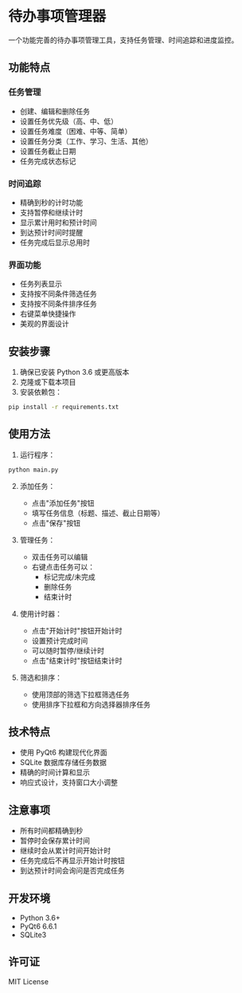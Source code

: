 # 待办事项管理器

一个功能完善的待办事项管理工具，支持任务管理、时间追踪和进度监控。

## 功能特点

### 任务管理
- 创建、编辑和删除任务
- 设置任务优先级（高、中、低）
- 设置任务难度（困难、中等、简单）
- 设置任务分类（工作、学习、生活、其他）
- 设置任务截止日期
- 任务完成状态标记

### 时间追踪
- 精确到秒的计时功能
- 支持暂停和继续计时
- 显示累计用时和预计时间
- 到达预计时间时提醒
- 任务完成后显示总用时

### 界面功能
- 任务列表显示
- 支持按不同条件筛选任务
- 支持按不同条件排序任务
- 右键菜单快捷操作
- 美观的界面设计

## 安装步骤

1. 确保已安装 Python 3.6 或更高版本
2. 克隆或下载本项目
3. 安装依赖包：
```bash
pip install -r requirements.txt
```

## 使用方法

1. 运行程序：
```bash
python main.py
```

2. 添加任务：
   - 点击"添加任务"按钮
   - 填写任务信息（标题、描述、截止日期等）
   - 点击"保存"按钮

3. 管理任务：
   - 双击任务可以编辑
   - 右键点击任务可以：
     - 标记完成/未完成
     - 删除任务
     - 结束计时

4. 使用计时器：
   - 点击"开始计时"按钮开始计时
   - 设置预计完成时间
   - 可以随时暂停/继续计时
   - 点击"结束计时"按钮结束计时

5. 筛选和排序：
   - 使用顶部的筛选下拉框筛选任务
   - 使用排序下拉框和方向选择器排序任务

## 技术特点

- 使用 PyQt6 构建现代化界面
- SQLite 数据库存储任务数据
- 精确的时间计算和显示
- 响应式设计，支持窗口大小调整

## 注意事项

- 所有时间都精确到秒
- 暂停时会保存累计时间
- 继续时会从累计时间开始计时
- 任务完成后不再显示开始计时按钮
- 到达预计时间会询问是否完成任务

## 开发环境

- Python 3.6+
- PyQt6 6.6.1
- SQLite3

## 许可证

MIT License 